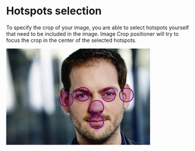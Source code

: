 # Hotspots selection
To specify the crop of your image, you are able to select hotspots yourself that need to be included in the image.
Image Crop positioner will try to focus the crop in the center of the selected hotspots.


![Example of hotspot selection](./assets/hotspot-selection.jpg "Example of hotspot selection")
